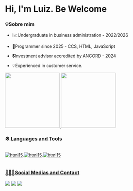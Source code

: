 # Hi, I'm Luiz. Be Welcome
  ### 💡Sobre mim

* <p> I📈Undergraduate in business administration - 2022/2026</p>
* <p>  📍Programmer since 2025 - CCS, HTML, JavaScript</p>
* <p> 💲Investment advisor accredited by ANCORD - 2024</p>
* <p> 💡Experienced in customer service.</p>

<table>
   <a href="https://github.com/20TheGod">
   <img height="180em" src="https://github-readme-stats.vercel.app/api?username=20TheGod&show_icons=true&theme=tokyonight&include_all_commits=true&count_private=true"/>
   <img height="180em" src="https://github-readme-stats.vercel.app/api/top-langs/?username=20TheGod&layout=compact&langs_count=6&theme=tokyonight"/>
   
   ### ⚙️ Languages ​​and Tools
  <div style="display"> <br/>
 <img align="center" alt="html15" src= "https://img.shields.io/badge/HTML5-E34F26?style=for-the-badge&logo=html5&logoColor=white" />
 <img align="center" alt="html15" src= "https://img.shields.io/badge/CSS3-1572B6?style=for-the-badge&logo=css3&logoColor=white" />
 <img align="center" alt="html15" src= "https://img.shields.io/badge/JavaScript-323330?style=for-the-badge&logo=javascript&logoColor=F7DF1E" />
 </div>
  
 </table>
 
 ### 🧑🏻‍💻Social Medias and Contact
 <div> 
   <a href="https://www.instagram.com/luiz_oms20/" target="_blank"><img src="https://img.shields.io/badge/-Instagram-%23E4405F?style=for-the-badge&logo=instagram&logoColor=white" target="_blank"></a>
   <a href = "mailto: luizomsgolden@gmail.com"><img src="https://img.shields.io/badge/-Gmail-%23333?style=for-the-badge&logo=gmail&logoColor=white" target="_blank"></a>
   <a href="https:/www.linkedin.com/in/luizoms20" target="_blank"><img src="https://img.shields.io/badge/-LinkedIn-%230077B5?style=for-the-badge&logo=linkedin&logoColor=white" target="_blank"></a>
  <a href="https://wa.me/5537988440829" title="WhatsApp">
    
 </div>
